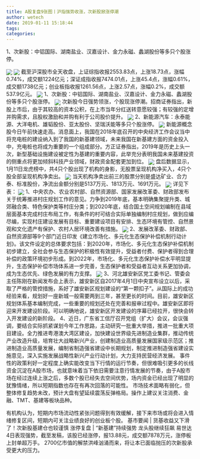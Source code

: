 ```yaml
---
title: A股复盘9张图丨沪指强势收涨，次新股掀涨停潮
author: wetech
date: 2019-01-11 15:18:44
tags: 
categories: 
---
```

1、次新股：中铝国际、湖南盐业、汉嘉设计、金力永磁、蠡湖股份等多只个股涨停。
<!-- more -->
<img align="center" border="0" src="https://imgcdn.yicai.com/uppics/images/2019/01/0344a3c8b9b3f5115f9192d09e30e96a.jpg" />
<img align="center" border="0" src="https://imgcdn.yicai.com/uppics/images/2019/01/6ab93273275e4c6fe728dc59af20378f.jpg" />
截至沪深股市全天收盘，上证综指收报2553.83点，上涨18.73点，涨幅0.74%，成交额1224亿元；深证成指收报7474.01点，上涨45.4点，涨幅0.61%，成交额1738亿元；创业板指收报1261.56点，上涨2.57点，涨幅0.2%，成交额537.9亿元。
<img align="center" border="0" src="https://imgcdn.yicai.com/uppics/images/2019/01/13e44de06f745a892661b622dfcdeb77.jpg" />
1、次新股：中铝国际、湖南盐业、汉嘉设计、金力永磁、蠡湖股份等多只个股涨停。
<img align="center" border="0" src="https://imgcdn.yicai.com/uppics/images/2019/01/ffa689ee7bacfa7230a2eed91255f600.jpg" />
次新股今日强势领涨，个股现涨停潮。招商证券指出，新股上市后，由于其较高的资本公积，在上市当年分红送转意愿较强；有较强的定增并购需求，且股权激励和并购有利于公司股价提升。
<img align="center" border="0" src="https://imgcdn.yicai.com/uppics/images/2019/01/f9152f031252e42d6fc65546382b5761.jpg" />
2、新能源汽车：永泰能源、大洋电机、雄韬股份、亚太股份、坚瑞沃能等多只个股涨停。
<img align="center" border="0" src="https://imgcdn.yicai.com/uppics/images/2019/01/573d63b28930e17b3fe1fcc945c13c42.jpg" />
新能源概念股今日午前快速走高。消息面上，我国在2018年底召开的中央经济工作会议当中将充电桩的建设纳入到了我国的新基建领域，未来我国在新基建方面的资金投入中，充电桩也将成为重要的一个组成部分。方正证券指出，2019年是历史上头一次，新型基础设施建设被定性为基建的重要内容，此举充分表明我国未来基建投资的侧重点将更加倾斜科技产业领域，财政资金配套更加到位。
<img align="center" border="0" src="https://imgcdn.yicai.com/uppics/images/2019/01/10b0adcb55301597bb9bcb14b4d44920.jpg" />
盘后数据显示，1月11日龙虎榜中，共4只个股出现了机构的身影，无股票呈现机构净买入，4只个股全部呈现机构净卖出。
<img align="center" border="0" src="https://imgcdn.yicai.com/uppics/images/2019/01/39b2b0017070f4931dcbebae2901c90c.jpg" />
当天机构净卖出前三的股票分别是盛达矿业、合力泰、标准股份，净流出金额分别是5137万元、1813万元、1691万元。
<img align="center" border="0" src="https://imgcdn.yicai.com/uppics/images/2019/01/31c720dc44f6cb7ec53518c826069d05.jpg" />
详见下表：
<img align="center" border="0" src="https://imgcdn.yicai.com/uppics/images/2019/01/860bd9bbd8f5c863b8a893657f9efe95.jpg" />
1、中央农办、农业农村部、自然资源部、国家发展改革委、财政部发布关于统筹推进村庄规划工作的意见。力争到2019年底，基本明确集聚提升类、城郊融合类、特色保护类等村庄分类；到2020年底，结合国土空间规划编制在县域层面基本完成村庄布局工作，有条件的村可结合实际单独编制村庄规划，做到应编尽编，实现村庄建设发展有目标、重要建设项目有安排、生态环境有管控、自然景观和文化遗产有保护、农村人居环境改善有措施。
<img align="center" border="0" src="https://imgcdn.yicai.com/uppics/images/2019/01/2962a166170b782fdbc6b793e29c0f70.jpg" />
2、发展改革委、财政部、自然资源部等9个部门近日印发《建立市场化、多元化生态保护补偿机制行动计划》。该文件设定的总体要求包括：到2020年，市场化、多元化生态保护补偿机制初步建立，全社会参与生态保护的积极性有效提升，受益者付费、保护者得到合理补偿的政策环境初步形成。到2022年，市场化、多元化生态保护补偿水平明显提升，生态保护补偿市场体系进一步完善，生态保护者和受益者互动关系更加协调，成为生态优先、绿色发展的有力支撑。
<img align="center" border="0" src="https://imgcdn.yicai.com/uppics/images/2019/01/1c4cad4855bc2d7b96419722c0071267.jpg" />
3、河北雄安新区党工委书记、管委会主任陈刚在新闻发布会上表示，雄安新区自2017年4月1日中央宣布设立以后，采取了严格的管控措施，系好了雄安新区规划建设的“第一颗扣子”。从国际上的成功经验来看，规划好一座新城一般需要两到三年，甚至更长的时间。目前，雄安新区规划体系基本编制完成，一些重要的规划还处在完善和报审过程中。雄安新区即将迎来开发建设阶段。可以明确地说，雄安新区开发建设的序幕已经拉开，很快会转入开发建设的新阶段。
4、近日，广东省工信厅召开党组（扩大）会议，会议强调，要结合实际抓紧谋划今年工作思路，主动研究一批重大举措，推进一批重大项目建设。全力推进粤港澳大湾区建设，加快建设世界级先进制造业集群，推动传统产业改造升级，培育壮大战略新兴产业，创建制造业高质量发展国家级示范区；推进制造业高质量发展，编制省制造强省建设中长期规划，制定推进制造强省建设实施意见，深入实施发展战略性新兴产业行动计划，大力支持民营经济发展。
事件性的政策利好一定程度上确实能改变当下行情的运行节奏，但很难吸引更多的长线资金沉淀在A股市场，也就意味着当下依旧需要注意行情发展的节奏，由于A股市场在经过连续上涨之后，多数个股已经失去空间优势，场内资金已经出现了明显的犹豫情绪，所以短期指数也存在有再次回落的可能性。
市场技术面略有弱化，但整体修复趋势未改，预计大盘有望延续震荡反弹格局。操作上建议关注消费、金融、TMT、基建等板块品种。
 
 
有机构认为，短期内市场流动性紧张问题得到有效缓解，接下来市场或将会进入情绪修复区间，短期内可关注业绩良好的创业板个股。
基市要闻 | 货基收益又下滑了！次新股基建仓也较谨慎
涨停复盘 | “新基建”持续强势 龙头股继续狂飙
易世达4日表现强势，截至发稿，该股已经涨停，报13.88元，成交额7878万元，涨停板上封单超万手。
2700亿市值的解禁洪峰汹涌而来，将让本已面临抛压的次新股承受更大的压力。
